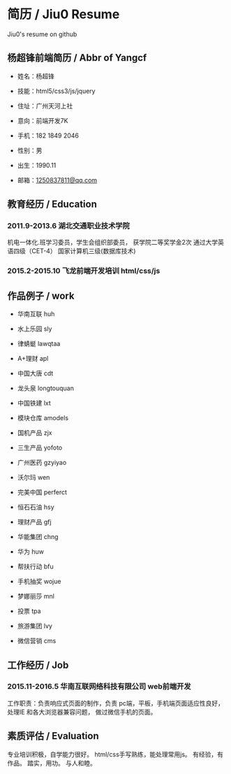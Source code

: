 # 简历 / Jiu0 Resume
Jiu0's resume on github



## 杨超锋前端简历 / Abbr of Yangcf


* 姓名：杨超锋
* 技能：html5/css3/js/jquery
* 住址：广州天河上社

* 意向：前端开发7K
* 手机：182 1849 2046

* 性别：男
* 出生：1990.11
* 邮箱：1250837811@qq.com




## 教育经历 / Education


### 2011.9-2013.6 湖北交通职业技术学院
机电一体化.班学习委员，学生会组织部委员，
获学院二等奖学金2次
通过大学英语四级（CET-4）
国家计算机三级(数据库技术)

### 2015.2-2015.10 飞龙前端开发培训 html/css/js



## 作品例子 / work

* 华南互联   huh
* 水上乐园   sly 
* 律蜻蜓     lawqtaa
* A+理财     apl
* 中国大唐   cdt
* 龙头泉     longtouquan
* 中国铁建   lxt

* 模块仓库   amodels
* 国机产品   zjx
* 三生产品   yofoto
* 广州医药   gzyiyao
* 沃尔玛     wen

* 完美中国   perferct
* 恒石石油   hsy
* 理财产品   gfj
* 华能集团   chng
* 华为       huw

* 帮扶行动   bfu
* 手机抽奖   wojue
* 梦娜丽莎   mnl
* 投票       tpa
* 旅游集团   lvy

* 微信营销   cms



## 工作经历 / Job


### 2015.11-2016.5  华南互联网络科技有限公司  web前端开发
工作职责：负责响应式页面的制作，负责 pc端，平板，手机端页面适应性良好，处理IE 和各大浏览器兼容问题，
做过微信手机的页面。



## 素质评估 / Evaluation 

专业培训积极，自学能力很好。
html/css手写熟练，能处理常用js。
有经验，有作品。
踏实，用功。
与人和睦。


